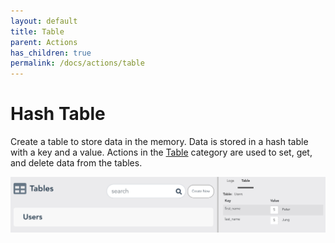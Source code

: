 ```yaml
---
layout: default
title: Table
parent: Actions
has_children: true
permalink: /docs/actions/table
---
```

# Hash Table
Create a table to store data in the memory.  Data is stored in a hash table with a key and a value.  Actions in the
[Table](https://docs.apiautoflow.com/docs/key-concepts/hash-tables/) category are used to set, get, and delete data from the tables.

![Hash Table](/assets/images/hash-table.png)
